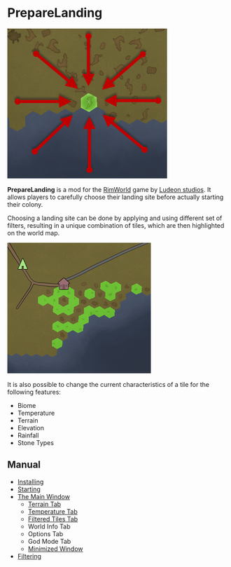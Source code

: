 ﻿PrepareLanding
==============

![logo](assets/preview.png)

**PrepareLanding** is a mod for the [RimWorld](https://rimworldgame.com/) game by [Ludeon studios](https://ludeon.com/blog/). It allows players to carefully choose their landing site before actually starting their colony.

Choosing a landing site can be done by applying and using different set of filters, resulting in a unique combination of tiles, which are then highlighted on the world map.

![tiles blinking](assets/tiles_blink.gif)

It is also possible to change the current characteristics of a tile for the following features:
* Biome
* Temperature
* Terrain
* Elevation
* Rainfall
* Stone Types

Manual
------

* [Installing](installing.md)
* [Starting](starting.md)
* [The Main Window](starting.md#main-window)
    * [Terrain Tab](terrain_tab.md)
    * [Temperature Tab](temperature.md)
    * [Filtered Tiles Tab](filtered_tiles.md)
    * World Info Tab
    * Options Tab
    * God Mode Tab
    * [Minimized Window](starting.md#minimized-window)
* [Filtering](filtering.md)